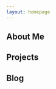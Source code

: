 ```yaml
---
layout: homepage
---
```


<section id="homepage">
    <div class="container">
        <div class="item flex-33 has-gutter has-centered-content zoom-on-hover">
            <a href="/about-me/"></a>
            <h2>About Me</h2>
            <div class="background-image-wrapper">
                <div style="background-image: url('https://assets.bpwalters.com/images/rochester.jpg');"></div>
            </div>
        </div>
        <div class="item flex-33 has-gutter has-centered-content zoom-on-hover">
            <a href="/projects/"></a>
            <h2>Projects</h2>
            <div class="background-image-wrapper">
                <div style="background-image: url('https://assets.bpwalters.com/images/arduino_obdii.jpg');"></div>
            </div>
        </div>
        <div class="item flex-33 has-gutter has-centered-content zoom-on-hover">
            <a href="#"></a>
            <h2>Blog</h2>
            <div class="background-image-wrapper">
                <div style="background-image: url('https://assets.bpwalters.com/images/chromebook.jpg');"></div>
            </div>
        </div>
    </div>
</section>